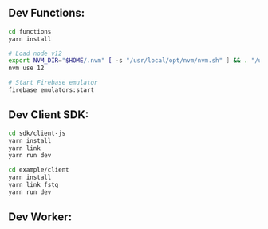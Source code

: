 ## Dev Functions:

```sh
cd functions
yarn install
```


```sh
# Load node v12
export NVM_DIR="$HOME/.nvm" [ -s "/usr/local/opt/nvm/nvm.sh" ] && . "/usr/local/opt/nvm/nvm.sh"
nvm use 12

# Start Firebase emulator
firebase emulators:start
```

## Dev Client SDK:

```sh
cd sdk/client-js
yarn install
yarn link
yarn run dev
```

```sh
cd example/client
yarn install
yarn link fstq
yarn run dev
```

## Dev Worker:

